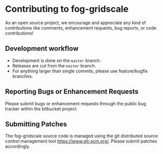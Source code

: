 # Contributing to fog-gridscale

As an open source project, we encourage and appreciate any kind of contributions
like comments, enhancement requests, bug reports, or code contributions!

## Development workflow

* Development is done on the `master` branch.
* Releases are cut from the `master` branch.
* For anything larger than single commits, please use feature/bugfix branches.

## Reporting Bugs or Enhancement Requests

Please submit bugs or enhancement requests through the public bug tracker within the
bitbucket project.

## Submitting Patches

The fog-gridscale source code is managed using the git distributed source control 
management tool <https://www.git-scm.org/>. Please submit patches accordingly.

